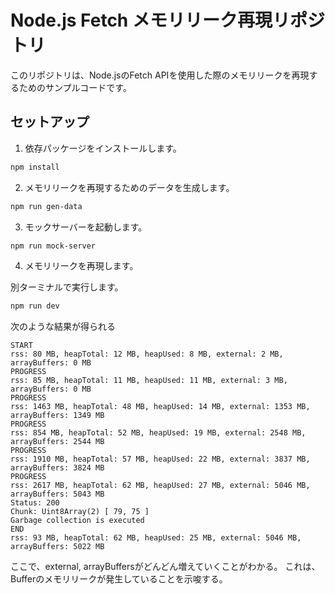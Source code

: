 # Node.js Fetch メモリリーク再現リポジトリ

このリポジトリは、Node.jsのFetch APIを使用した際のメモリリークを再現するためのサンプルコードです。

## セットアップ

1. 依存パッケージをインストールします。

```bash
npm install
```

2. メモリリークを再現するためのデータを生成します。

```bash
npm run gen-data
```

3. モックサーバーを起動します。

```bash
npm run mock-server
```

4. メモリリークを再現します。

別ターミナルで実行します。

```bash
npm run dev
```

次のような結果が得られる
```
START
rss: 80 MB, heapTotal: 12 MB, heapUsed: 8 MB, external: 2 MB, arrayBuffers: 0 MB
PROGRESS
rss: 85 MB, heapTotal: 11 MB, heapUsed: 11 MB, external: 3 MB, arrayBuffers: 0 MB
PROGRESS
rss: 1463 MB, heapTotal: 48 MB, heapUsed: 14 MB, external: 1353 MB, arrayBuffers: 1349 MB
PROGRESS
rss: 854 MB, heapTotal: 52 MB, heapUsed: 19 MB, external: 2548 MB, arrayBuffers: 2544 MB
PROGRESS
rss: 1910 MB, heapTotal: 57 MB, heapUsed: 22 MB, external: 3837 MB, arrayBuffers: 3824 MB
PROGRESS
rss: 2617 MB, heapTotal: 62 MB, heapUsed: 27 MB, external: 5046 MB, arrayBuffers: 5043 MB
Status: 200
Chunk: Uint8Array(2) [ 79, 75 ]
Garbage collection is executed
END
rss: 93 MB, heapTotal: 62 MB, heapUsed: 25 MB, external: 5046 MB, arrayBuffers: 5022 MB
```

ここで、external, arrayBuffersがどんどん増えていくことがわかる。
これは、Bufferのメモリリークが発生していることを示唆する。